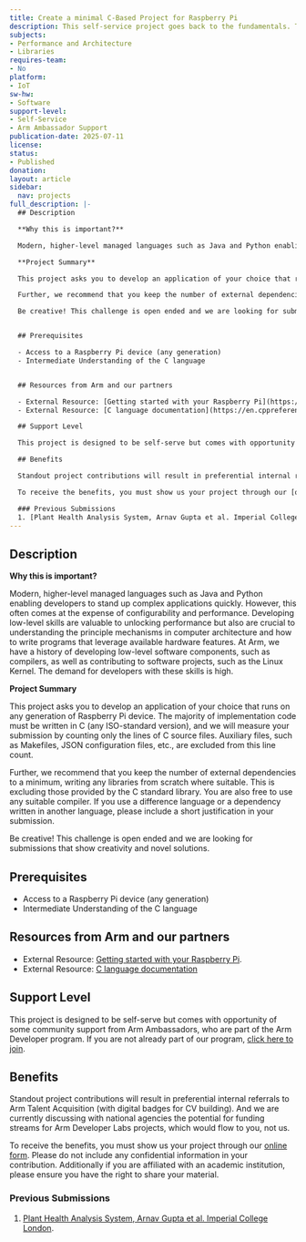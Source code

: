 ```yaml
---
title: Create a minimal C-Based Project for Raspberry Pi
description: This self-service project goes back to the fundamentals. The challenge is to develop an application of your choice but your are only permitted to use the C language with as few dependencies as possible.
subjects:
- Performance and Architecture
- Libraries
requires-team:
- No
platform:
- IoT
sw-hw:
- Software
support-level:
- Self-Service
- Arm Ambassador Support
publication-date: 2025-07-11
license:
status:
- Published
donation:
layout: article
sidebar:
  nav: projects
full_description: |-
  ## Description

  **Why this is important?** 

  Modern, higher-level managed languages such as Java and Python enabling developers to stand up complex applications quickly. However, this often comes at the expense of configurability and performance. Developing low-level skills are valuable to unlocking performance but also are crucial to understanding the principle mechanisms in computer architecture and how to write programs that leverage available hardware features. At Arm, we have a history of developing low-level software components, such as compilers, as well as contributing to software projects, such as the Linux Kernel. The demand for developers with these skills is high. 

  **Project Summary**

  This project asks you to develop an application of your choice that runs on any generation of Raspberry Pi device. The majority of implementation code must be written in C (any ISO-standard version), and we will measure your submission by counting only the lines of C source files. Auxiliary files, such as Makefiles, JSON configuration files, etc., are excluded from this line count.

  Further, we recommend that you keep the number of external dependencies to a minimum, writing any libraries from scratch where suitable. This is excluding those provided by the C standard library. You are also free to use any suitable compiler. If you use a difference language or a dependency written in another language, please include a short justification in your submission. 

  Be creative! This challenge is open ended and we are looking for submissions that show creativity and novel solutions. 


  ## Prerequisites

  - Access to a Raspberry Pi device (any generation) 
  - Intermediate Understanding of the C language


  ## Resources from Arm and our partners

  - External Resource: [Getting started with your Raspberry Pi](https://www.raspberrypi.com/documentation/computers/getting-started.html).
  - External Resource: [C language documentation](https://en.cppreference.com/w/c/language.html)

  ## Support Level

  This project is designed to be self-serve but comes with opportunity of some community support from Arm Ambassadors, who are part of the Arm Developer program. If you are not already part of our program, [click here to join](https://www.arm.com/resources/developer-program?#register).

  ## Benefits 

  Standout project contributions will result in preferential internal referrals to Arm Talent Acquisition (with digital badges for CV building).  And we are currently discussing with national agencies the potential for funding streams for Arm Developer Labs projects, which would flow to you, not us.

  To receive the benefits, you must show us your project through our [online form](https://forms.office.com/e/VZnJQLeRhD). Please do not include any confidential information in your contribution. Additionally if you are affiliated with an academic institution, please ensure you have the right to share your material.

  ### Previous Submissions
  1. [Plant Health Analysis System, Arnav Gupta et al. Imperial College London](https://github.com/Arg2006/ARM_Presentation.git).
---
```

## Description

**Why this is important?** 

Modern, higher-level managed languages such as Java and Python enabling developers to stand up complex applications quickly. However, this often comes at the expense of configurability and performance. Developing low-level skills are valuable to unlocking performance but also are crucial to understanding the principle mechanisms in computer architecture and how to write programs that leverage available hardware features. At Arm, we have a history of developing low-level software components, such as compilers, as well as contributing to software projects, such as the Linux Kernel. The demand for developers with these skills is high. 

**Project Summary**

This project asks you to develop an application of your choice that runs on any generation of Raspberry Pi device. The majority of implementation code must be written in C (any ISO-standard version), and we will measure your submission by counting only the lines of C source files. Auxiliary files, such as Makefiles, JSON configuration files, etc., are excluded from this line count.

Further, we recommend that you keep the number of external dependencies to a minimum, writing any libraries from scratch where suitable. This is excluding those provided by the C standard library. You are also free to use any suitable compiler. If you use a difference language or a dependency written in another language, please include a short justification in your submission. 

Be creative! This challenge is open ended and we are looking for submissions that show creativity and novel solutions. 


## Prerequisites

- Access to a Raspberry Pi device (any generation) 
- Intermediate Understanding of the C language


## Resources from Arm and our partners

- External Resource: [Getting started with your Raspberry Pi](https://www.raspberrypi.com/documentation/computers/getting-started.html).
- External Resource: [C language documentation](https://en.cppreference.com/w/c/language.html)

## Support Level

This project is designed to be self-serve but comes with opportunity of some community support from Arm Ambassadors, who are part of the Arm Developer program. If you are not already part of our program, [click here to join](https://www.arm.com/resources/developer-program?#register).

## Benefits 

Standout project contributions will result in preferential internal referrals to Arm Talent Acquisition (with digital badges for CV building).  And we are currently discussing with national agencies the potential for funding streams for Arm Developer Labs projects, which would flow to you, not us.

To receive the benefits, you must show us your project through our [online form](https://forms.office.com/e/VZnJQLeRhD). Please do not include any confidential information in your contribution. Additionally if you are affiliated with an academic institution, please ensure you have the right to share your material.

### Previous Submissions
1. [Plant Health Analysis System, Arnav Gupta et al. Imperial College London](https://github.com/Arg2006/ARM_Presentation.git).